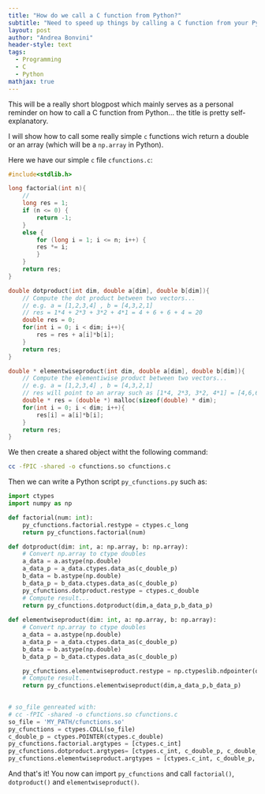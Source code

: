 ```yaml
---
title: "How do we call a C function from Python?"
subtitle: "Need to speed up things by calling a C function from your Python script? Check this."
layout: post
author: "Andrea Bonvini"
header-style: text
tags:
  - Programming
  - C
  - Python
mathjax: true
---
```


This will be a really short blogpost which mainly serves as a personal reminder on how to call a C function from Python... the title is pretty self-explanatory.

I will show how to call some really simple `c` functions wich return a double or an array (which will be a `np.array` in Python).

Here we have our simple `c` file `cfunctions.c`:

```c
#include<stdlib.h>

long factorial(int n){
    // 
	long res = 1;
	if (n <= 0) {
		return -1;
	}
	else {
		for (long i = 1; i <= n; i++) {
		res *= i;
		}
	}
	return res;
}

double dotproduct(int dim, double a[dim], double b[dim]){
    // Compute the dot product between two vectors...
    // e.g. a = [1,2,3,4] , b = [4,3,2,1]
    // res = 1*4 + 2*3 + 3*2 + 4*1 = 4 + 6 + 6 + 4 = 20
    double res = 0;   
    for(int i = 0; i < dim; i++){
        res = res + a[i]*b[i];
    }
    return res;
}

double * elementwiseproduct(int dim, double a[dim], double b[dim]){
    // Compute the elementiwise product between two vectors...
    // e.g. a = [1,2,3,4] , b = [4,3,2,1]
    // res will point to an array such as [1*4, 2*3, 3*2, 4*1] = [4,6,6,4]
    double * res = (double *) malloc(sizeof(double) * dim);
    for(int i = 0; i < dim; i++){
        res[i] = a[i]*b[i];
    }    
    return res;
}
```

We then create a shared object witht the following command:

```bash
cc -fPIC -shared -o cfunctions.so cfunctions.c
```

Then we can write a Python script `py_cfunctions.py` such as:

```python
import ctypes
import numpy as np

def factorial(num: int):
	py_cfunctions.factorial.restype = ctypes.c_long
	return py_cfunctions.factorial(num)

def dotproduct(dim: int, a: np.array, b: np.array):
	# Convert np.array to ctype doubles
	a_data = a.astype(np.double)
	a_data_p = a_data.ctypes.data_as(c_double_p)
	b_data = b.astype(np.double)
	b_data_p = b_data.ctypes.data_as(c_double_p)
	py_cfunctions.dotproduct.restype = ctypes.c_double
	# Compute result...
	return py_cfunctions.dotproduct(dim,a_data_p,b_data_p)
	
def elementwiseproduct(dim: int, a: np.array, b: np.array):
	# Convert np.array to ctype doubles
	a_data = a.astype(np.double)
	a_data_p = a_data.ctypes.data_as(c_double_p)
	b_data = b.astype(np.double)
	b_data_p = b_data.ctypes.data_as(c_double_p)

	py_cfunctions.elementwiseproduct.restype = np.ctypeslib.ndpointer(dtype=ctypes.c_double,shape=(dim,))
	# Compute result...
	return py_cfunctions.elementwiseproduct(dim,a_data_p,b_data_p)
	

# so_file genreated with:
# cc -fPIC -shared -o cfunctions.so cfunctions.c
so_file = 'MY_PATH/cfunctions.so'
py_cfunctions = ctypes.CDLL(so_file)
c_double_p = ctypes.POINTER(ctypes.c_double)
py_cfunctions.factorial.argtypes = [ctypes.c_int] 
py_cfunctions.dotproduct.argtypes= [ctypes.c_int, c_double_p, c_double_p]
py_cfunctions.elementwiseproduct.argtypes = [ctypes.c_int, c_double_p, c_double_p]
```

And that's it! You now can import `py_cfunctions` and call `factorial()`, `dotproduct()` and `elementwiseproduct()`.

